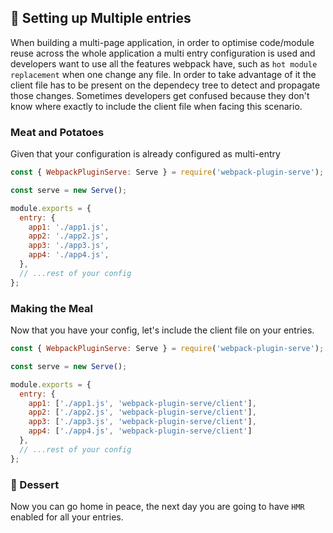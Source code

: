## 🍲 Setting up Multiple entries

When building a multi-page application, in order to optimise code/module reuse across the whole application a multi entry configuration is used and developers want to use all the features webpack have, such as `hot module replacement` when one change any file. In order to take advantage of it the client file has to be present on the dependecy tree to detect and propagate those changes. Sometimes developers get confused because they don't know where exactly to include the client file when facing this scenario.

### Meat and Potatoes

Given that your configuration is already configured as multi-entry

```js
const { WebpackPluginServe: Serve } = require('webpack-plugin-serve');

const serve = new Serve();

module.exports = {
  entry: {
    app1: './app1.js',
    app2: './app2.js',
    app3: './app3.js',
    app4: './app4.js',
  },
  // ...rest of your config
};
```

### Making the Meal

Now that you have your config, let's include the client file on your entries.

```js
const { WebpackPluginServe: Serve } = require('webpack-plugin-serve');

const serve = new Serve();

module.exports = {
  entry: {
    app1: ['./app1.js', 'webpack-plugin-serve/client'],
    app2: ['./app2.js', 'webpack-plugin-serve/client'],
    app3: ['./app3.js', 'webpack-plugin-serve/client'],
    app4: ['./app4.js', 'webpack-plugin-serve/client']
  },
  // ...rest of your config
};
```


### 🍰 Dessert

Now you can go home in peace, the next day you are going to have `HMR` enabled for all your entries.
